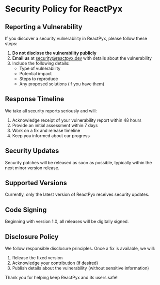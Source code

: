 # Security Policy for ReactPyx

## Reporting a Vulnerability

If you discover a security vulnerability in ReactPyx, please follow these steps:

1. **Do not disclose the vulnerability publicly**
2. **Email us** at security@reactpyx.dev with details about the vulnerability
3. Include the following details:
   - Type of vulnerability
   - Potential impact
   - Steps to reproduce
   - Any proposed solutions (if you have them)

## Response Timeline

We take all security reports seriously and will:

1. Acknowledge receipt of your vulnerability report within 48 hours
2. Provide an initial assessment within 7 days
3. Work on a fix and release timeline
4. Keep you informed about our progress

## Security Updates

Security patches will be released as soon as possible, typically within the next minor version release.

## Supported Versions

Currently, only the latest version of ReactPyx receives security updates.

## Code Signing

Beginning with version 1.0, all releases will be digitally signed.

## Disclosure Policy

We follow responsible disclosure principles. Once a fix is available, we will:

1. Release the fixed version
2. Acknowledge your contribution (if desired)
3. Publish details about the vulnerability (without sensitive information)

Thank you for helping keep ReactPyx and its users safe!

